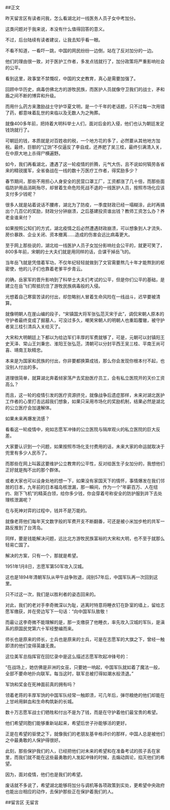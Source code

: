 ##正文

昨天留言区有读者问我，怎么看湖北对一线医务人员子女中考加分。

这类问题对于我来说，本没有什么值得回答的意义。

不过，后台陆续有读者建议，让我去知乎看一眼。

不看不知道，一看吓一跳，中国的网民纷纷一边倒，站在了反对加分的一边。

他们的理由很一致，对于医护工作者，多发点钱就行了，加分政策将严重影响社会的公平。

看到这里，政事堂不禁慨叹，中国的文史教育，真心是需要加强了。

回顾中华历史，病毒仿佛北方的游牧民族，而医护人员就像守卫我们的战士，矛和盾之间不断的博弈和升级。

而用什么药方来激励战士守护华夏文明，是一个千年的老话题，只不过每一次用错了药，都意味着乱世的来临以及无数人为之殉葬。

就像400多年前，把持着大明科举士人们，面对后金的入侵，他们也认为朝廷发足钱饷就行了。

可朝廷的钱，本质就是对百姓收的税，一个地方花的多了，必然要从其他地方加税。最终，巨额的“辽饷”不仅逼反了李自成，还养肥了吴三桂，最终引满清入关，在中原大地上杀得尸横遍野。

如今，我们再看湖北，遭遇了这一轮疫情的折腾，元气大伤，且不说如何犒劳各省来的精锐援军，全省奋战在一线的数十万医疗工作者，得奖励多少？

春节期间，那些不用担心人身安全的民营口罩工厂，工资都涨了几十倍，而那些面临防护用品消耗殆尽，却冒着生命危险死战不退的一线医护人员，按照市场化应该支付多少钱呢？

很多人就是站着说话不腰疼，湖北为了防疫，一季度财政已经一塌糊涂，此时再搞出个几百亿的奖励，财政分分钟崩溃，之后基建投资谁出钱？教师工资怎么办？养老金谁来付？

如果按照公知们的方式，湖北疫情之后必然遭遇财政崩溃，可以想象到人才流失、房价暴跌、企业关闭、资本撤离......造成的伤害会远比病毒更大。


至于网上那些说的，湖北给一线医护人员子女加分影响社会公平的，就更可笑了，800多年前，宋朝的士大夫们就是用同样的话，合谋干掉岳飞的。

当年岳飞就是凭借着军功，不仅年纪轻轻就做到了文官需要熬几十年才能熬到的枢密使，他的儿子们也靠着老爹平步青云。

的确，岳家军的晋升影响到了科举士大夫们考试的公平，但是你们公平的基础，是建立在岳飞们帮抵抗住了游牧民族病毒般的入侵。

光想着自己寒窗苦读的付出，却忽略别人冒着生命风险在一线战斗，迟早要被清算。

就像明朝人在崖山编的段子，“宋镇国大将军张弘范灭宋于此”，调侃宋朝人原本的守护者最终变成了掘墓人，可没过多久，嘲笑宋朝人的明朝人也重蹈覆辙，被守护者吴三桂引清兵入关给灭了。

大宋和大明朝廷上下都以为给边军们丰厚的军费就够了，可是，元朝可以封镇阳王史天泽、常山王刘秉忠、淮阳王张弘范，清朝可以分封平西王吴三桂、平南王尚可喜、靖南王耿精忠。

本来是为国家和民族的付出，你非要都换算成钱，那么你会发现你根本付不起，也没别人付出的多。

道理很简单，就算湖北奔着倾家荡产去奖励医疗员工，会有私立医院开的天价工资高么？

而且，这一轮的疫情引发的医疗资源挤兑，就像战争后遗症那样，未来对湖北医护工作者的心里打击远超我们想象，如果只采用市场化的奖励机制，结果必然是湖北的公立医疗会加速解体。

如果未来再爆发流感？

看看这一轮疫情中，宛如志愿军冲锋的公立医院与隔岸观火的私立医院的巨大反差。

大家要认识到一个问题，如果按照市场化支付费用的话，未来大家的命运就取决于兜里有多少人民币了。

而那些在网上叫嚣这要维护公立教育的公平性，反对给医生子女加分的，我想他们正好就是掏不出的那个群体。

或者大家也可以设身处地的想一下，如果没有家国天下的情怀，事情爆发在我们邻居的日本，九年前的日本福岛核泄漏，那一瞬间，作为一个“年薪百万、人在纽约、刚下飞机”的精英白领，给你多少钱，你会穿着号称安全的防护服到井下去处理核泄漏呢？

在与死神对弈的过程中，钱并不是万能的。

就像老蒋他们每年天文数字般的军费开支不断翻番，可还是被小米加步枪的共军一路反推到了台湾岛。

同样，要是钱能解决问题，远比北方游牧民族富裕的大宋和大明，也不至于就那么轻易亡国了。

解决的方案，只有一个，那就是希望。

1951年1月8日，志愿军第50军攻入汉城。

这也是1894年清朝军队从甲午战争败退，阔别57年后，中国军队再一次回到这里。

只不过这一次，我们是以胜利者的姿态回来的。

对此，我们的老对手李奇微深以为耻，逃离时特意将睡衣钉在卧室的墙上，留给志愿军缴获，并在旁边写下一句话：“向中国军队致敬！

而最让这李奇微不能理解的是，那一支缴获了他睡衣，率先攻入汉城的军队，是滇系的原国民党第六十军经整编而来。

师长也是原来的师长，士兵也是原来的士兵，可是在志愿军的大旗之下，曾经一触即溃的他们变得英雄无畏。

这位美军总指挥官在回忆录中是这么描述志愿军吹起冲锋号的：

“在战场上，她仿佛是非洲的女巫，只要她一响起，中国军队就如着了魔法一般，全部不要命地扑向联军。每当这时，联军总被打得如潮水般溃退。”

军饷和奖金在死神面前真的拥有吗？

领着老蒋的丰厚军饷的中国军队经常一触即溃，可几年后，弹尽粮绝的他们却能在上甘岭用鲜血和生命构筑新的长城。

数十万志愿军战士们牺牲和付出不是为了钱，而是在守护着他们最宝贵的希望。

他们希望同胞们能够重新站起来，希望后世子孙能够活的更好。

正是在希望的驱使之下，就像我们的老朋友基辛格评价的那样，中国人总是被他们之中最勇敢的人保护得很好。

此刻，那些保护我们的人，已经把他们对未来的希望和在准备考试的孩子丢在家里，而我们就不能在这些最勇敢的人发起冲锋的时候，去煽动舆论，掐灭他们的希望。

因为，面对疫情，他们也是我们的希望。

废话就不多说了，希望湖北能够将加分与调机等各项政策到实处，更希望中央政府也能出台相应的动作，去保护那些正在保护着我们的人。


##留言区
 无留言